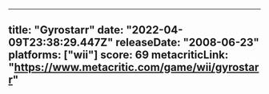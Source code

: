 
---
title: "Gyrostarr"
date: "2022-04-09T23:38:29.447Z"
releaseDate: "2008-06-23"
platforms: ["wii"]
score: 69
metacriticLink: "https://www.metacritic.com/game/wii/gyrostarr"
---
